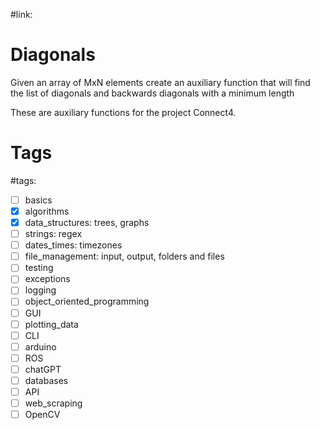 #link:

# Diagonals

Given an array of MxN elements create an auxiliary function that will find the list of diagonals and backwards diagonals with a minimum length

These are auxiliary functions for the project Connect4.


# Tags
#tags: 

- [ ] basics
- [x] algorithms
- [x] data_structures: trees, graphs
- [ ] strings: regex
- [ ] dates_times: timezones
- [ ] file_management: input, output, folders and files
- [ ] testing
- [ ] exceptions
- [ ] logging
- [ ] object_oriented_programming
- [ ] GUI
- [ ] plotting_data
- [ ] CLI
- [ ] arduino
- [ ] ROS
- [ ] chatGPT
- [ ] databases
- [ ] API
- [ ] web_scraping
- [ ] OpenCV